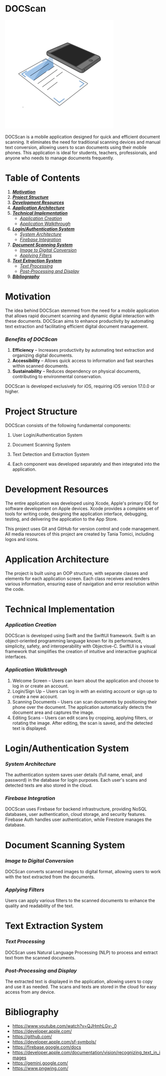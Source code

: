 # DOCScan

<img src="assets/icon-docscan-transparent-bg.png" style="width: 350px">


DOCScan is a mobile application designed for quick and efficient document scanning. It eliminates the need for traditional scanning devices and manual text conversion, allowing users to scan documents using their mobile phones. This application is ideal for students, teachers, professionals, and anyone who needs to manage documents frequently.

# Table of Contents
1. [**_Motivation_**](#motivation)
2. [**_Project Structure_**](#project-structure)
3. [**_Development Resources_**](#development-resources)
4. [**_Application Architecture_**](#archite)
5. [**_Technical Implementation_**](#technical-implementation)
   - [_Application Creation_](#application-creation) 
   - [_Application Walkthrough_](#application-walkthrough)
6. [**_Login/Authentication System_**](#loginauthentication-system)
   - [_System Architecture_](#system-architecture)
   - [_Firebase Integration_](#firebase-integration)
7. [**_Document Scanning System_**](#document-scanning-system)
   - [_Image to Digital Conversion_](#image-to-digital-conversion)
   - [_Applying Filters_](#applying-filters)
8. [**_Text Extraction System_**](#text-extraction-system)
   - [_Text Processing_](#text-processing)
   - [_Post-Processing and Display_](#post-processing-and-display)
8. [**_Bibliography_**](#bibliography)
   
# Motivation
The idea behind DOCScan stemmed from the need for a mobile application that allows rapid document scanning and dynamic digital interaction with these documents. DOCScan aims to enhance productivity by automating text extraction and facilitating efficient digital document management.

### _Benefits of DOCScan_
1. **Efficiency** – Increases productivity by automating text extraction and organizing digital documents.
2. **Accessibility** – Allows quick access to information and fast searches within scanned documents.
3. **Sustainability** – Reduces dependency on physical documents, contributing to environmental conservation.

DOCScan is developed exclusively for iOS, requiring iOS version 17.0.0 or higher.

# Project Structure
DOCScan consists of the following fundamental components:

1. User Login/Authentication System
2. Document Scanning System
3. Text Detection and Extraction System

4. Each component was developed separately and then integrated into the application.

# Development Resources
The entire application was developed using Xcode, Apple's primary IDE for software development on Apple devices. Xcode provides a complete set of tools for writing code, designing the application interface, debugging, testing, and delivering the application to the App Store.

This project uses Git and GitHub for version control and code management. All media resources of this project are created by Tania Tomici, including logos and icons. 

# Application Architecture
The project is built using an OOP structure, with separate classes and elements for each application screen. Each class receives and renders various information, ensuring ease of navigation and error resolution within the code.

# Technical Implementation
### _Application Creation_
DOCScan is developed using Swift and the SwiftUI framework. Swift is an object-oriented programming language known for its performance, simplicity, safety, and interoperability with Objective-C. SwiftUI is a visual framework that simplifies the creation of intuitive and interactive graphical interfaces.

### _Application Walkthrough_
1. Welcome Screen – Users can learn about the application and choose to log in or create an account.
2. Login/Sign Up – Users can log in with an existing account or sign up to create a new account.
3. Scanning Documents – Users can scan documents by positioning their phone over the document. The application automatically detects the document area and captures the image.
4. Editing Scans – Users can edit scans by cropping, applying filters, or rotating the image. After editing, the scan is saved, and the detected text is displayed.

# Login/Authentication System
### _System Architecture_
The authentication system saves user details (full name, email, and password) in the database for login purposes. Each user's scans and detected texts are also stored in the cloud.

### _Firebase Integration_
DOCScan uses Firebase for backend infrastructure, providing NoSQL databases, user authentication, cloud storage, and security features. Firebase Auth handles user authentication, while Firestore manages the database.

# Document Scanning System
### _Image to Digital Conversion_
DOCScan converts scanned images to digital format, allowing users to work with the text extracted from the documents.

### _Applying Filters_
Users can apply various filters to the scanned documents to enhance the quality and readability of the text.

# Text Extraction System
### _Text Processing_
DOCScan uses Natural Language Processing (NLP) to process and extract text from the scanned documents.

### _Post-Processing and Display_
The extracted text is displayed in the application, allowing users to copy and use it as needed. The scans and texts are stored in the cloud for easy access from any device.

# Bibliography
- https://www.youtube.com/watch?v=QJHmhLGv-_0
- https://developer.apple.com/
- https://github.com/
- https://developer.apple.com/sf-symbols/
- https://firebase.google.com/docs
- https://developer.apple.com/documentation/vision/recognizing_text_in_images
- https://gemini.google.com/
- https://www.pngwing.com/